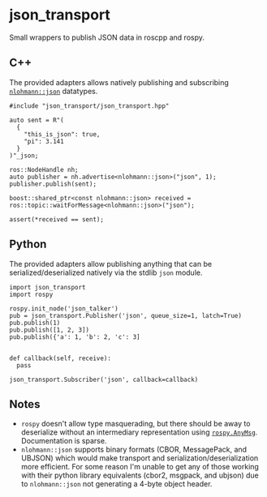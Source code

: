 # json_transport

Small wrappers to publish JSON data in roscpp and rospy.

## C++

The provided adapters allows natively publishing and subscribing [`nlohmann::json`](https://github.com/nlohmann/json) datatypes.

```
#include "json_transport/json_transport.hpp"

auto sent = R"(
  {
    "this_is_json": true,
    "pi": 3.141
  }
)"_json;

ros::NodeHandle nh;
auto publisher = nh.advertise<nlohmann::json>("json", 1);
publisher.publish(sent);

boost::shared_ptr<const nlohmann::json> received = ros::topic::waitForMessage<nlohmann::json>("json");

assert(*received == sent);
```

## Python

The provided adapters allow publishing anything that can be serialized/deserialized natively via the stdlib `json` module.

```
import json_transport
import rospy

rospy.init_node('json_talker')
pub = json_transport.Publisher('json', queue_size=1, latch=True)
pub.publish(1)
pub.publish([1, 2, 3])
pub.publish({'a': 1, 'b': 2, 'c': 3]


def callback(self, receive):
  pass

json_transport.Subscriber('json', callback=callback)

```

## Notes

- `rospy` doesn't allow type masquerading, but there should be away to deserialize without an intermediary representation using [`rospy.AnyMsg`](http://docs.ros.org/api/rospy/html/rospy.msg.AnyMsg-class.html). Documentation is sparse.
- `nlohmann::json` supports binary formats (CBOR, MessagePack, and UBJSON) which would make transport and serialization/deserialization more efficient. For some reason I'm unable to get any of those working with their python library equivalents (cbor2, msgpack, and ubjson) due to `nlohmann::json` not generating a 4-byte object header.
